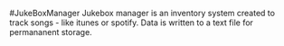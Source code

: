 #JukeBoxManager
Jukebox manager is an inventory system created to track songs - like itunes or spotify. Data is written to a text file for permananent storage.
